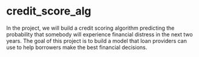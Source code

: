 # credit_score_alg
In the project, we will build a credit scoring algorithm predicting the probability that  somebody will experience financial distress in the next two years. The goal of this project is to build  a model that loan providers can use to help borrowers make the best financial decisions. 

